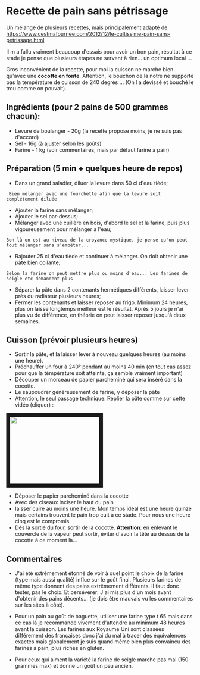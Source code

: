 # Recette de pain sans pétrissage

Un mélange de plusieurs recettes, mais principalement adapté de 
https://www.cestmafournee.com/2012/12/le-cultissime-pain-sans-petrissage.html

Il m a fallu vraiment beaucoup d'essais pour avoir un bon pain, résultat à ce stade je pense
que plusieurs étapes ne servent à rien... un optimum local ...

Gros inconvénient de la recette, pour moi la cuisson ne marche bien
qu'avec une **cocotte en fonte**. Attention, le bouchon de la notre
ne supporte pas la température de cuisson de 240 degrés ... (On l a dévissé et bouché le trou comme on pouvait).

## Ingrédients (pour 2 pains de 500 grammes chacun):
* Levure de boulanger - 20g (la recette propose moins, je ne suis pas d'accord)
* Sel - 16g (à ajuster selon les goûts)
* Farine - 1 kg (voir commentaires, mais par défaut farine à pain)

## Préparation (5 min + quelques heure de repos)
* Dans un grand saladier, diluer la levure dans 50 cl d'eau tiède;

``` Bien mélanger avec une fourchette afin que la levure soit complétement diluée```
* Ajouter la farine sans mélanger;
* Ajouter le sel par-dessus;
* Mélanger avec une cuillère en bois, d'abord le sel et la farine, puis plus vigoureusement pour mélanger à l'eau;

```Bon là on est au niveau de la croyance mystique, je pense qu'on peut tout mélanger sans s'embêter...```
* Rajouter 25 cl d'eau tiède et continuer à mélanger. On doit obtenir une pâte bien collante;

```Selon la farine on peut mettre plus ou moins d'eau... Les farines de seigle etc demandent plus```
* Séparer la pâte dans 2 contenants hermétiques différents, laisser lever près du radiateur plusieurs heures;
* Fermer les contenants et laisser reposer au frigo. Minimum 24 heures, plus on laisse longtemps meilleur est le résultat. Après 5 jours je n'ai plus vu de différence, en théorie on peut laisser reposer jusqu'à deux semaines.

## Cuisson (prévoir plusieurs heures)
* Sortir la pâte, et la laisser lever à nouveau quelques heures (au moins une heure).
* Préchauffer un four à 240° pendant au moins 40 min (en tout cas assez pour que la témpérature soit atteinte, ça semble vraiment important)
* Découper un morceau de papier parcheminé qui sera inséré dans la cocotte.
* Le saupoudrer généreusement de farine, y déposer la pâte
* Attention, le seul passage technique: Replier la pâte comme sur cette vidéo (cliquer) :

<a href="https://youtu.be/I0t8ZAhb8lQ?t=3m" target="_blank"><img src="http://img.youtube.com/vi/I0t8ZAhb8lQ/0.jpg" 
 width="240" height="180" border="10" /></a>
 * Déposer le papier parcheminé dans la cocotte
 * Avec des ciseaux inciser le haut du pain
 * laisser cuire au moins une heure. Mon temps idéal est une heure quinze mais certains trouvent le pain trop cuit à ce stade. Pour nous une heure cinq est le compromis.
 * Dès la sortie du four, sortir de la cocotte. **Attention**: en enlevant le couvercle de la vapeur peut sortir, éviter d'avoir la tête au dessus de la cocotte à ce moment là...
 
 ## Commentaires
* J'ai été extrêmement étonné de voir à quel point le choix de la farine (type mais aussi qualité) influe sur le goût final.
Plusieurs farines de même type donnent des pains extrêmement différents. Il faut donc tester, pas le choix. Et persévérer: J'ai mis plus d'un mois avant d'obtenir des pains décents... (je dois être mauvais vu les commentaires sur les sites à côté).

* Pour un pain au goût de baguette, utiliser une farine type t 65 mais dans ce cas là je recommande vivement d'attendre au minimum 48 heures avant la cuisson. Les farines aux Royaume Uni sont classées différement des françaises donc j'ai du mal à tracer des équivalences exactes mais globalement je suis quand même bien plus convaincu des farines à pain, plus riches en gluten.
 
* Pour ceux qui aiment la variété la farine de seigle marche pas mal (150 grammes max) et donne un goût un peu ancien.

